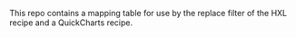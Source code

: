 This repo contains a mapping table for use by the replace filter of the HXL recipe and a QuickCharts recipe.
